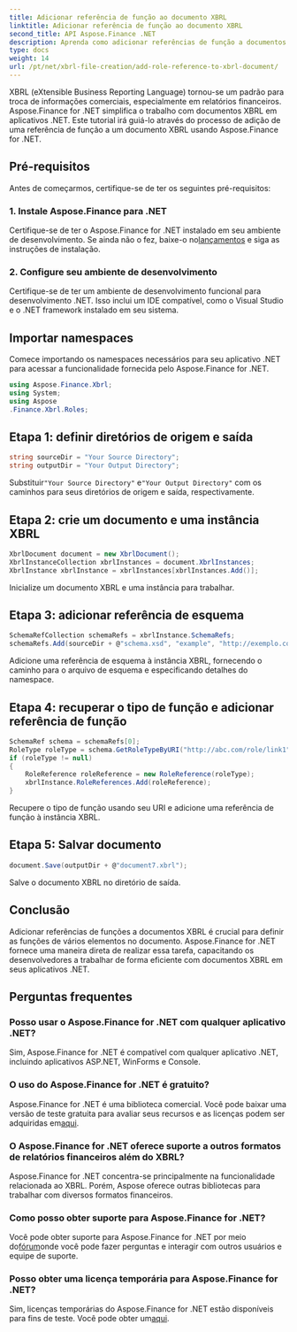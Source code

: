 ```yaml
---
title: Adicionar referência de função ao documento XBRL
linktitle: Adicionar referência de função ao documento XBRL
second_title: API Aspose.Finance .NET
description: Aprenda como adicionar referências de função a documentos XBRL usando Aspose.Finance for .NET. Simplifique os relatórios financeiros em seus aplicativos .NET com este tutorial.
type: docs
weight: 14
url: /pt/net/xbrl-file-creation/add-role-reference-to-xbrl-document/
---
```

XBRL (eXtensible Business Reporting Language) tornou-se um padrão para troca de informações comerciais, especialmente em relatórios financeiros. Aspose.Finance for .NET simplifica o trabalho com documentos XBRL em aplicativos .NET. Este tutorial irá guiá-lo através do processo de adição de uma referência de função a um documento XBRL usando Aspose.Finance for .NET.
## Pré-requisitos
Antes de começarmos, certifique-se de ter os seguintes pré-requisitos:
### 1. Instale Aspose.Finance para .NET
Certifique-se de ter o Aspose.Finance for .NET instalado em seu ambiente de desenvolvimento. Se ainda não o fez, baixe-o no[lançamentos](https://releases.aspose.com/finance/net/) e siga as instruções de instalação.
### 2. Configure seu ambiente de desenvolvimento
Certifique-se de ter um ambiente de desenvolvimento funcional para desenvolvimento .NET. Isso inclui um IDE compatível, como o Visual Studio e o .NET framework instalado em seu sistema.
## Importar namespaces
Comece importando os namespaces necessários para seu aplicativo .NET para acessar a funcionalidade fornecida pelo Aspose.Finance for .NET.
```csharp
using Aspose.Finance.Xbrl;
using System;
using Aspose
.Finance.Xbrl.Roles;
```
## Etapa 1: definir diretórios de origem e saída
```csharp
string sourceDir = "Your Source Directory";
string outputDir = "Your Output Directory";
```
 Substituir`"Your Source Directory"` e`"Your Output Directory"` com os caminhos para seus diretórios de origem e saída, respectivamente.
## Etapa 2: crie um documento e uma instância XBRL
```csharp
XbrlDocument document = new XbrlDocument();
XbrlInstanceCollection xbrlInstances = document.XbrlInstances;
XbrlInstance xbrlInstance = xbrlInstances[xbrlInstances.Add()];
```
Inicialize um documento XBRL e uma instância para trabalhar.
## Etapa 3: adicionar referência de esquema
```csharp
SchemaRefCollection schemaRefs = xbrlInstance.SchemaRefs;
schemaRefs.Add(sourceDir + @"schema.xsd", "example", "http://exemplo.com/xbrl/taxonomy");
```
Adicione uma referência de esquema à instância XBRL, fornecendo o caminho para o arquivo de esquema e especificando detalhes do namespace.
## Etapa 4: recuperar o tipo de função e adicionar referência de função
```csharp
SchemaRef schema = schemaRefs[0];
RoleType roleType = schema.GetRoleTypeByURI("http://abc.com/role/link1");
if (roleType != null)
{
    RoleReference roleReference = new RoleReference(roleType);
    xbrlInstance.RoleReferences.Add(roleReference);
}
```
Recupere o tipo de função usando seu URI e adicione uma referência de função à instância XBRL.
## Etapa 5: Salvar documento
```csharp
document.Save(outputDir + @"document7.xbrl");
```
Salve o documento XBRL no diretório de saída.
## Conclusão
Adicionar referências de funções a documentos XBRL é crucial para definir as funções de vários elementos no documento. Aspose.Finance for .NET fornece uma maneira direta de realizar essa tarefa, capacitando os desenvolvedores a trabalhar de forma eficiente com documentos XBRL em seus aplicativos .NET.
## Perguntas frequentes
### Posso usar o Aspose.Finance for .NET com qualquer aplicativo .NET?
Sim, Aspose.Finance for .NET é compatível com qualquer aplicativo .NET, incluindo aplicativos ASP.NET, WinForms e Console.
### O uso do Aspose.Finance for .NET é gratuito?
 Aspose.Finance for .NET é uma biblioteca comercial. Você pode baixar uma versão de teste gratuita para avaliar seus recursos e as licenças podem ser adquiridas em[aqui](https://purchase.aspose.com/buy).
### O Aspose.Finance for .NET oferece suporte a outros formatos de relatórios financeiros além do XBRL?
Aspose.Finance for .NET concentra-se principalmente na funcionalidade relacionada ao XBRL. Porém, Aspose oferece outras bibliotecas para trabalhar com diversos formatos financeiros.
### Como posso obter suporte para Aspose.Finance for .NET?
 Você pode obter suporte para Aspose.Finance for .NET por meio do[fórum](https://forum.aspose.com/c/finance/43)onde você pode fazer perguntas e interagir com outros usuários e equipe de suporte.
### Posso obter uma licença temporária para Aspose.Finance for .NET?
 Sim, licenças temporárias do Aspose.Finance for .NET estão disponíveis para fins de teste. Você pode obter um[aqui](https://purchase.aspose.com/temporary-license/).